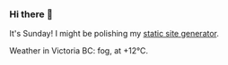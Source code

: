 ### Hi there :wave:

It's Sunday! I might be polishing my [static site generator](https://github.com/bewuethr/pandoc-bash-blog).

Weather in Victoria BC: fog, at +12°C.
